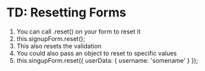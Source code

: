 # TD: Resetting Forms
01. You can call .reset() on your form to reset it
02. this.signupForm.reset();
03. This also resets the validation
04. You could also pass an object to reset to specific values
05. this.singupForm.reset({ userData: { username: 'somename' } });